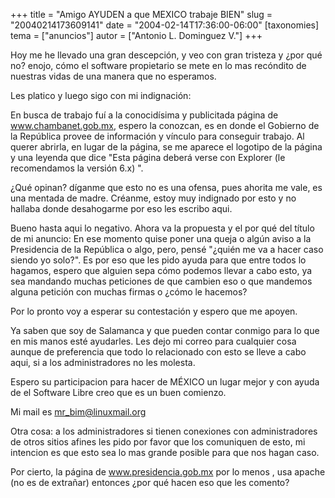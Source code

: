 +++
title = "Amigo AYUDEN a que MEXICO trabaje BIEN"
slug = "20040214173609141"
date = "2004-02-14T17:36:00-06:00"
[taxonomies]
tema = ["anuncios"]
autor = ["Antonio L. Dominguez V."]
+++

Hoy me he llevado una gran descepción, y veo con gran tristeza y ¿por
qué no? enojo, cómo el software propietario se mete en lo mas recóndito
de nuestras vidas de una manera que no esperamos.

Les platico y luego sigo con mi indignación:

<!-- more -->
En busca de trabajo fuí a la conocidísima y publicitada página de
www.chambanet.gob.mx, espero la conozcan, es en donde el Gobierno de la
República provee de información y vínculo para conseguir trabajo. Al
querer abrirla, en lugar de la página, se me aparece el logotipo de la
página y una leyenda que dice &quot;Esta página deberá verse con
Explorer (le recomendamos la versión 6.x) &quot;.

¿Qué opinan? díganme que esto no es una ofensa, pues ahorita me vale, es
una mentada de madre. Créanme, estoy muy indignado por esto y no hallaba
donde desahogarme por eso les escribo aqui.

Bueno hasta aqui lo negativo. Ahora va la propuesta y el por qué del
título de mi anuncio: En ese momento quise poner una queja o algún aviso
a la Presidencia de la República o algo, pero, pensé &quot;¿quién me va
a hacer caso siendo yo solo?&quot;. Es por eso que les pido ayuda para
que entre todos lo hagamos, espero que alguien sepa cómo podemos llevar
a cabo esto, ya sea mandando muchas peticiones de que cambien eso o que
mandemos alguna petición con muchas firmas o ¿cómo le hacemos?

Por lo pronto voy a esperar su contestación y espero que me apoyen.

Ya saben que soy de Salamanca y que pueden contar conmigo para lo que en
mis manos esté ayudarles. Les dejo mi correo para cualquier cosa aunque
de preferencia que todo lo relacionado con esto se lleve a cabo aqui, si
a los administradores no les molesta.

Espero su participacion para hacer de MÉXICO un lugar mejor y con ayuda
de el Software Libre creo que es un buen comienzo.

Mi mail es mr_bim@linuxmail.org

Otra cosa: a los administradores si tienen conexiones con
administradores de otros sitios afines les pido por favor que los
comuniquen de esto, mi intencion es que esto sea lo mas grande posible
para que nos hagan caso.

Por cierto, la página de www.presidencia.gob.mx por lo menos , usa
apache (no es de extrañar) entonces ¿por qué hacen eso que les comento?


